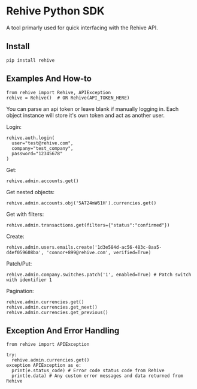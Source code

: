 # Rehive Python SDK
A tool primarly used for quick interfacing with the Rehive API.


## Install
```
pip install rehive
```

## Examples And How-to

```
from rehive import Rehive, APIException
rehive = Rehive()  # OR Rehive(API_TOKEN_HERE)
```
You can parse an api token or leave blank if manually logging in. Each object instance will store it's own token and act as another user.

Login:
```
rehive.auth.login(
  user="test@rehive.com",
  company="test_company",
  password="12345678"
)
```

Get:
```
rehive.admin.accounts.get()
```

Get nested objects:
```
rehive.admin.accounts.obj('5AT24mW61H').currencies.get()
```

Get with filters:
```
rehive.admin.transactions.get(filters={"status":"confirmed"})
```

Create:
```
rehive.admin.users.emails.create('1d3e584d-ac56-483c-8aa5-d4ef059608ba', 'connor+899@rehive.com', verified=True)
```

Patch/Put:
```
rehive.admin.company.switches.patch('1', enabled=True) # Patch switch with identifier 1
```

Pagination:
```
rehive.admin.currencies.get()
rehive.admin.currencies.get_next()
rehive.admin.currencies.get_previous()
```


## Exception And Error Handling

```
from rehive import APIException

try:
  rehive.admin.currencies.get()
exception APIException as e:
  print(e.status_code) # Error code status code from Rehive
  print(e.data) # Any custom error messages and data returned from Rehive
```
